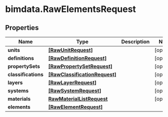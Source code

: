 # bimdata.RawElementsRequest

## Properties

Name | Type | Description | Notes
------------ | ------------- | ------------- | -------------
**units** | [**[RawUnitRequest]**](RawUnitRequest.md) |  | [optional] 
**definitions** | [**[RawDefinitionRequest]**](RawDefinitionRequest.md) |  | [optional] 
**propertySets** | [**[RawPropertySetRequest]**](RawPropertySetRequest.md) |  | [optional] 
**classifications** | [**[RawClassificationRequest]**](RawClassificationRequest.md) |  | [optional] 
**layers** | [**[RawLayerRequest]**](RawLayerRequest.md) |  | [optional] 
**systems** | [**[RawSystemRequest]**](RawSystemRequest.md) |  | [optional] 
**materials** | [**RawMaterialListRequest**](RawMaterialListRequest.md) |  | [optional] 
**elements** | [**[RawElementRequest]**](RawElementRequest.md) |  | 



